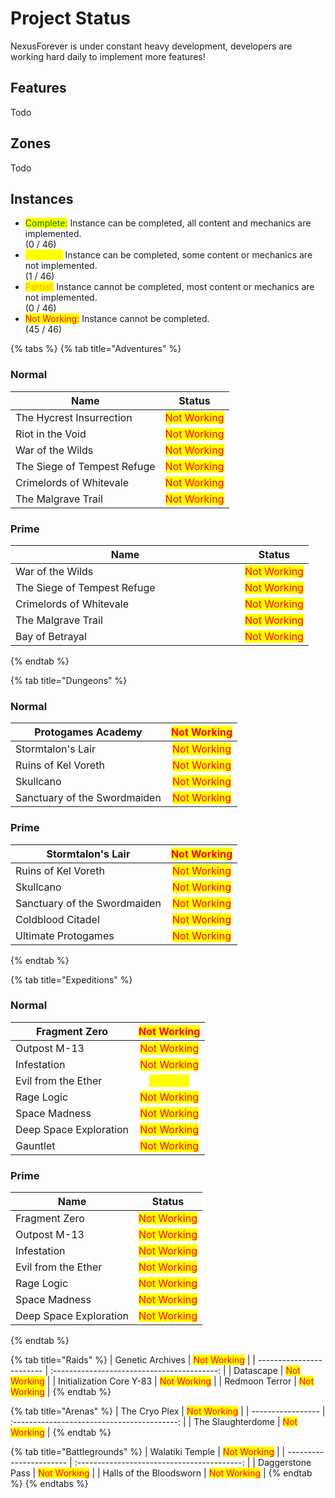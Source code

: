 # Project Status

NexusForever is under constant heavy development, developers are working hard daily to implement more features!

## Features

Todo

## Zones

Todo

## Instances

* <mark style="color:green;">Complete:</mark> Instance can be completed, all content and mechanics are implemented.\
  (0 / 46)
* <mark style="color:yellow;">Playable:</mark> Instance can be completed, some content or mechanics are not implemented.\
  (1 / 46)
* <mark style="color:orange;">Partial:</mark> Instance cannot be completed, most content or mechanics are not implemented.\
  (0 / 46)
* <mark style="color:red;">Not Working:</mark> Instance cannot be completed.\
  (45 / 46)

{% tabs %}
{% tab title="Adventures" %}
### Normal

<table data-header-hidden data-full-width="false"><thead><tr><th>Name</th><th align="center">Status</th></tr></thead><tbody><tr><td>The Hycrest Insurrection</td><td align="center"><mark style="color:red;">Not Working</mark></td></tr><tr><td>Riot in the Void</td><td align="center"><mark style="color:red;">Not Working</mark></td></tr><tr><td>War of the Wilds</td><td align="center"><mark style="color:red;">Not Working</mark></td></tr><tr><td>The Siege of Tempest Refuge</td><td align="center"><mark style="color:red;">Not Working</mark></td></tr><tr><td>Crimelords of Whitevale</td><td align="center"><mark style="color:red;">Not Working</mark></td></tr><tr><td>The Malgrave Trail</td><td align="center"><mark style="color:red;">Not Working</mark></td></tr></tbody></table>

### Prime

<table data-header-hidden data-full-width="false"><thead><tr><th width="351">Name</th><th align="center">Status</th></tr></thead><tbody><tr><td>War of the Wilds</td><td align="center"><mark style="color:red;">Not Working</mark></td></tr><tr><td>The Siege of Tempest Refuge</td><td align="center"><mark style="color:red;">Not Working</mark></td></tr><tr><td>Crimelords of Whitevale</td><td align="center"><mark style="color:red;">Not Working</mark></td></tr><tr><td>The Malgrave Trail</td><td align="center"><mark style="color:red;">Not Working</mark></td></tr><tr><td>Bay of Betrayal</td><td align="center"><mark style="color:red;">Not Working</mark></td></tr></tbody></table>
{% endtab %}

{% tab title="Dungeons" %}
### Normal

| Protogames Academy           | <mark style="color:red;">Not Working</mark> |
| ---------------------------- | :-----------------------------------------: |
| Stormtalon's Lair            | <mark style="color:red;">Not Working</mark> |
| Ruins of Kel Voreth          | <mark style="color:red;">Not Working</mark> |
| Skullcano                    | <mark style="color:red;">Not Working</mark> |
| Sanctuary of the Swordmaiden | <mark style="color:red;">Not Working</mark> |

### Prime

| Stormtalon's Lair            | <mark style="color:red;">Not Working</mark> |
| ---------------------------- | :-----------------------------------------: |
| Ruins of Kel Voreth          | <mark style="color:red;">Not Working</mark> |
| Skullcano                    | <mark style="color:red;">Not Working</mark> |
| Sanctuary of the Swordmaiden | <mark style="color:red;">Not Working</mark> |
| Coldblood Citadel            | <mark style="color:red;">Not Working</mark> |
| Ultimate Protogames          | <mark style="color:red;">Not Working</mark> |
{% endtab %}

{% tab title="Expeditions" %}
### Normal

| Fragment Zero          | <mark style="color:red;">Not Working</mark> |
| ---------------------- | :-----------------------------------------: |
| Outpost M-13           | <mark style="color:red;">Not Working</mark> |
| Infestation            | <mark style="color:red;">Not Working</mark> |
| Evil from the Ether    | <mark style="color:yellow;">Playable</mark> |
| Rage Logic             | <mark style="color:red;">Not Working</mark> |
| Space Madness          | <mark style="color:red;">Not Working</mark> |
| Deep Space Exploration | <mark style="color:red;">Not Working</mark> |
| Gauntlet               | <mark style="color:red;">Not Working</mark> |

### Prime

<table data-header-hidden data-full-width="false"><thead><tr><th>Name</th><th align="center">Status</th></tr></thead><tbody><tr><td>Fragment Zero</td><td align="center"><mark style="color:red;">Not Working</mark></td></tr><tr><td>Outpost M-13</td><td align="center"><mark style="color:red;">Not Working</mark></td></tr><tr><td>Infestation</td><td align="center"><mark style="color:red;">Not Working</mark></td></tr><tr><td>Evil from the Ether</td><td align="center"><mark style="color:red;">Not Working</mark></td></tr><tr><td>Rage Logic</td><td align="center"><mark style="color:red;">Not Working</mark></td></tr><tr><td>Space Madness</td><td align="center"><mark style="color:red;">Not Working</mark></td></tr><tr><td>Deep Space Exploration</td><td align="center"><mark style="color:red;">Not Working</mark></td></tr></tbody></table>
{% endtab %}

{% tab title="Raids" %}
| Genetic Archives         | <mark style="color:red;">Not Working</mark> |
| ------------------------ | :-----------------------------------------: |
| Datascape                | <mark style="color:red;">Not Working</mark> |
| Initialization Core Y-83 | <mark style="color:red;">Not Working</mark> |
| Redmoon Terror           | <mark style="color:red;">Not Working</mark> |
{% endtab %}

{% tab title="Arenas" %}
| The Cryo Plex     | <mark style="color:red;">Not Working</mark> |
| ----------------- | :-----------------------------------------: |
| The Slaughterdome | <mark style="color:red;">Not Working</mark> |
{% endtab %}

{% tab title="Battlegrounds" %}
| Walatiki Temple         | <mark style="color:red;">Not Working</mark> |
| ----------------------- | :-----------------------------------------: |
| Daggerstone Pass        | <mark style="color:red;">Not Working</mark> |
| Halls of the Bloodsworn | <mark style="color:red;">Not Working</mark> |
{% endtab %}
{% endtabs %}
